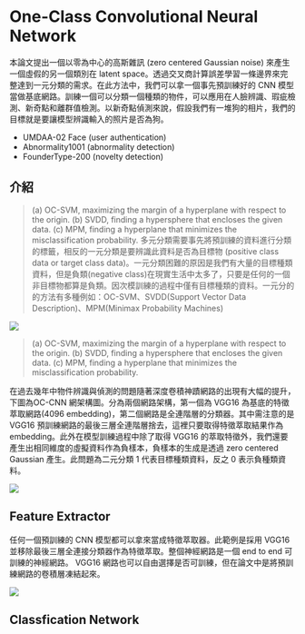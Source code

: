 # One-Class Convolutional Neural Network
本論文提出一個以零為中心的高斯雜訊 (zero centered Gaussian noise) 來產生一個虛假的另一個類別在 latent space。透過交叉商計算誤差學習一條邊界來完整達到一元分類的需求。在此方法中，我們可以拿一個事先預訓練好的 CNN 模型當做基底網路。訓練一個可以分類一個種類的物件，可以應用在人臉辨識、瑕疵檢測、新奇點和離群值檢測。以新奇點偵測來說，假設我們有一堆狗的相片，我們的目標就是要讓模型辨識輸入的照片是否為狗。

- UMDAA-02 Face (user authentication)
- Abnormality1001 (abnormality detection)
- FounderType-200 (novelty detection)


## 介紹
> (a) OC-SVM, maximizing the margin of a hyperplane with respect to the origin. (b) SVDD, finding a hypersphere that encloses the given data. (c) MPM, finding a hyperplane that minimizes the misclassification probability.
多元分類需要事先將預訓練的資料進行分類的標籤，相反的一元分類是要辨識此資料是否為目標物 (positive class data or target class data)。一元分類困難的原因是我們有大量的目標種類資料，但是負類(negative class)在現實生活中太多了，只要是任何的一個非目標物都算是負類。因次模訓練的過程中僅有目標種類的資料。一元分的的方法有多種例如：OC-SVM、SVDD(Support Vector Data Description)、MPM(Minimax Probability Machines)


![](https://i.imgur.com/KXzwBYE.png)
> (a) OC-SVM, maximizing the margin of a hyperplane with respect to the origin. (b) SVDD, finding a hypersphere that encloses the given data. (c) MPM, finding a hyperplane that minimizes the misclassification probability.


在過去幾年中物件辨識與偵測的問題隨著深度卷積神蹟網路的出現有大幅的提升，下圖為OC-CNN 網架構圖。分為兩個網路架構，第一個為 VGG16 為基底的特徵萃取網路(4096 embedding)，第二個網路是全連階層的分類器。其中需注意的是 VGG16 預訓練網路的最後三層全連階層捨去，這裡只要取得特徵萃取結果作為 embedding。此外在模型訓練過程中除了取得 VGG16 的萃取特徵外，我們還要產生出相同維度的虛擬資料作為負樣本，負樣本的生成是透過 zero centered Gaussian 產生。此問題為二元分類 1 代表目標種類資料，反之 0 表示負種類資料。

![](https://i.imgur.com/QTKLTRK.png)

## Feature Extractor
任何一個預訓練的 CNN 模型都可以拿來當成特徵萃取器。此範例是採用 VGG16 並移除最後三層全連接分類器作為特徵萃取。整個神經網路是一個 end to end 可訓練的神經網路。 VGG16 網路也可以自由選擇是否可訓練，但在論文中是將預訓練網路的卷積層凍結起來。

![](https://i.imgur.com/Y1d1I9G.png)


## Classfication Network
